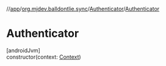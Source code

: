 //[app](../../../index.md)/[org.mjdev.balldontlie.sync](../index.md)/[Authenticator](index.md)/[Authenticator](-authenticator.md)

# Authenticator

[androidJvm]\
constructor(context: [Context](https://developer.android.com/reference/kotlin/android/content/Context.html))
